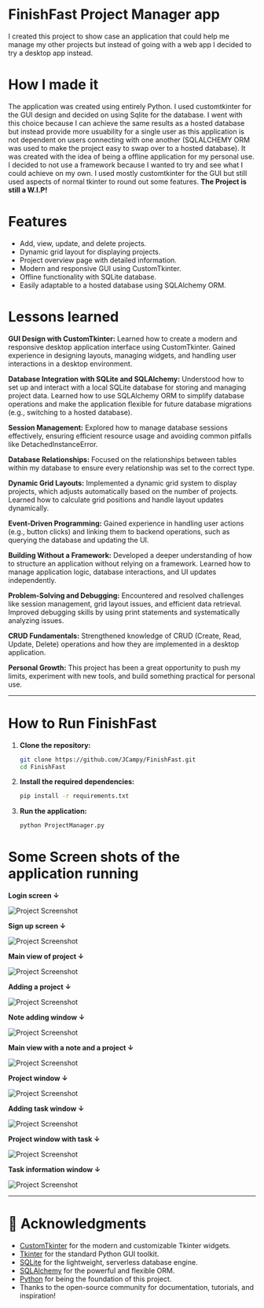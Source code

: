 # FinishFast Project Manager app

I created this project to show case an application that could help me manage my other projects but instead of going with a web app I decided to try a desktop app instead.

# How I made it

The application was created using entirely Python. I used customtkinter for the GUI design and decided on using Sqlite for the database. I went with this choice because I can achieve the same results as a hosted database but instead provide more usuability for a single user as this application is not dependent on users connecting with one another (SQLALCHEMY ORM was used to make the project easy to swap over to a hosted database). It was created with the idea of being a offline application for my personal use. I decided to not use a framework because I wanted to try and see what I could achieve on my own. I used mostly customtkinter for the GUI but still used aspects of normal tkinter to round out some features. **The Project is still a W.I.P!**

# Features

- Add, view, update, and delete projects.
- Dynamic grid layout for displaying projects.
- Project overview page with detailed information.
- Modern and responsive GUI using CustomTkinter.
- Offline functionality with SQLite database.
- Easily adaptable to a hosted database using SQLAlchemy ORM.

# Lessons learned

**GUI Design with CustomTkinter:**
Learned how to create a modern and responsive desktop application interface using CustomTkinter.
Gained experience in designing layouts, managing widgets, and handling user interactions in a desktop environment.

**Database Integration with SQLite and SQLAlchemy:**
Understood how to set up and interact with a local SQLite database for storing and managing project data.
Learned how to use SQLAlchemy ORM to simplify database operations and make the application flexible for future database migrations (e.g., switching to a hosted database).

**Session Management:**
Explored how to manage database sessions effectively, ensuring efficient resource usage and avoiding common pitfalls like DetachedInstanceError.

**Database Relationships:**
Focused on the relationships between tables within my database to ensure every relationship was set to the correct type.

**Dynamic Grid Layouts:**
Implemented a dynamic grid system to display projects, which adjusts automatically based on the number of projects.
Learned how to calculate grid positions and handle layout updates dynamically.

**Event-Driven Programming:**
Gained experience in handling user actions (e.g., button clicks) and linking them to backend operations, such as querying the database and updating the UI.

**Building Without a Framework:**
Developed a deeper understanding of how to structure an application without relying on a framework.
Learned how to manage application logic, database interactions, and UI updates independently.

**Problem-Solving and Debugging:**
Encountered and resolved challenges like session management, grid layout issues, and efficient data retrieval.
Improved debugging skills by using print statements and systematically analyzing issues.

**CRUD Fundamentals:**
Strengthened knowledge of CRUD (Create, Read, Update, Delete) operations and how they are implemented in a desktop application.

**Personal Growth:**
This project has been a great opportunity to push my limits, experiment with new tools, and build something practical for personal use.

---

# How to Run FinishFast

1. **Clone the repository:**

   ```sh
   git clone https://github.com/JCampy/FinishFast.git
   cd FinishFast

   ```

2. **Install the required dependencies:**

   ```sh
   pip install -r requirements.txt

   ```

3. **Run the application:**

   ```sh
   python ProjectManager.py

   ```

# Some Screen shots of the application running

**Login screen ↓**

![Project Screenshot](images/ff%20-%20login.PNG)

**Sign up screen ↓**

![Project Screenshot](images/ff%20-%20signup.PNG)

**Main view of project ↓**

![Project Screenshot](images/ff%20-%20main%20view.PNG)

**Adding a project ↓**

![Project Screenshot](images/ff%20-%20adding%20project.PNG)

**Note adding window ↓**

![Project Screenshot](images/ff%20-%20note%20window.PNG)

**Main view with a note and a project ↓**

![Project Screenshot](images/ff%20-%20main%20view%20note%20project.PNG)

**Project window ↓**

![Project Screenshot](images/ff%20-%20projects%20view.PNG)

**Adding task window ↓**

![Project Screenshot](images/ff%20-%20task%20window.PNG)

**Project window with task ↓**

![Project Screenshot](images/ff%20-%20project%20view%20with%20task.PNG)

**Task information window ↓**

![Project Screenshot](images/ff%20-%20task%20information.PNG)

---

# 🙌 Acknowledgments

- [CustomTkinter](https://github.com/TomSchimansky/CustomTkinter) for the modern and customizable Tkinter widgets.
- [Tkinter](https://docs.python.org/3/library/tkinter.html) for the standard Python GUI toolkit.
- [SQLite](https://www.sqlite.org/index.html) for the lightweight, serverless database engine.
- [SQLAlchemy](https://www.sqlalchemy.org/) for the powerful and flexible ORM.
- [Python](https://www.python.org/) for being the foundation of this project.
- Thanks to the open-source community for documentation, tutorials, and inspiration!
